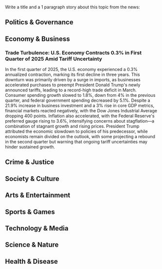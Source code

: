 Write a title and a 1 paragraph story about this topic from the news:

## Politics & Governance

## Economy & Business

### Trade Turbulence: U.S. Economy Contracts 0.3% in First Quarter of 2025 Amid Tariff Uncertainty

In the first quarter of 2025, the U.S. economy experienced a 0.3% annualized contraction, marking its first decline in three years. This downturn was primarily driven by a surge in imports, as businesses accelerated purchases to preempt President Donald Trump's newly announced tariffs, leading to a record-high trade deficit in March. Consumer spending growth slowed to 1.8%, down from 4% in the previous quarter, and federal government spending decreased by 5.1%. Despite a 21.9% increase in business investment and a 3% rise in core GDP metrics, financial markets reacted negatively, with the Dow Jones Industrial Average dropping 400 points. Inflation also accelerated, with the Federal Reserve's preferred gauge rising to 3.6%, intensifying concerns about stagflation—a combination of stagnant growth and rising prices. President Trump attributed the economic slowdown to policies of his predecessor, while economists remain divided on the outlook, with some projecting a rebound in the second quarter but warning that ongoing tariff uncertainties may hinder sustained growth.

## Crime & Justice

## Society & Culture

## Arts & Entertainment

## Sports & Games

## Technology & Media

## Science & Nature

## Health & Disease

